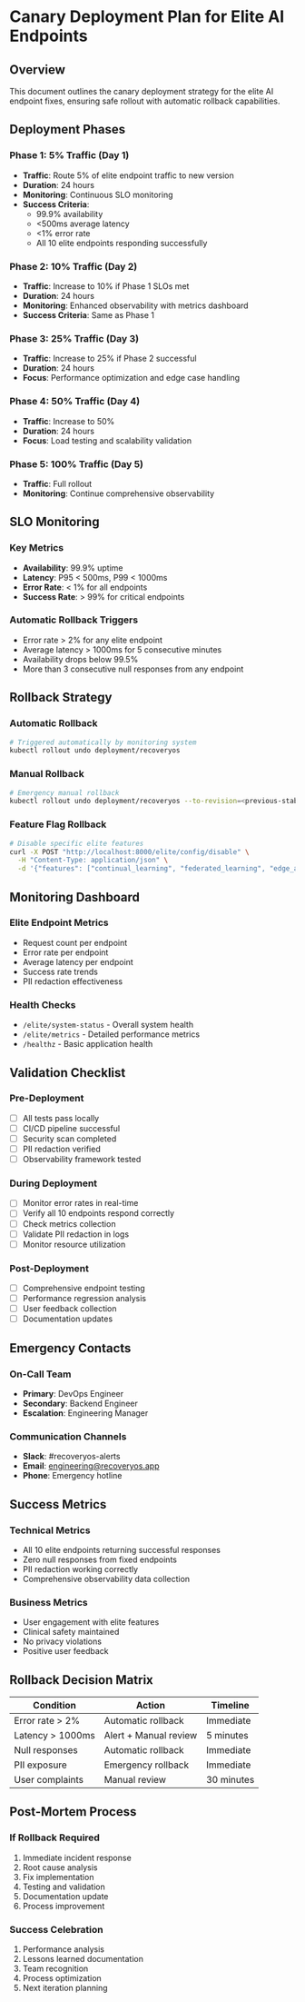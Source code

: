# Canary Deployment Plan for Elite AI Endpoints

## Overview
This document outlines the canary deployment strategy for the elite AI endpoint fixes, ensuring safe rollout with automatic rollback capabilities.

## Deployment Phases

### Phase 1: 5% Traffic (Day 1)
- **Traffic**: Route 5% of elite endpoint traffic to new version
- **Duration**: 24 hours
- **Monitoring**: Continuous SLO monitoring
- **Success Criteria**:
  - 99.9% availability
  - <500ms average latency
  - <1% error rate
  - All 10 elite endpoints responding successfully

### Phase 2: 10% Traffic (Day 2)
- **Traffic**: Increase to 10% if Phase 1 SLOs met
- **Duration**: 24 hours
- **Monitoring**: Enhanced observability with metrics dashboard
- **Success Criteria**: Same as Phase 1

### Phase 3: 25% Traffic (Day 3)
- **Traffic**: Increase to 25% if Phase 2 successful
- **Duration**: 24 hours
- **Focus**: Performance optimization and edge case handling

### Phase 4: 50% Traffic (Day 4)
- **Traffic**: Increase to 50%
- **Duration**: 24 hours
- **Focus**: Load testing and scalability validation

### Phase 5: 100% Traffic (Day 5)
- **Traffic**: Full rollout
- **Monitoring**: Continue comprehensive observability

## SLO Monitoring

### Key Metrics
- **Availability**: 99.9% uptime
- **Latency**: P95 < 500ms, P99 < 1000ms
- **Error Rate**: < 1% for all endpoints
- **Success Rate**: > 99% for critical endpoints

### Automatic Rollback Triggers
- Error rate > 2% for any elite endpoint
- Average latency > 1000ms for 5 consecutive minutes
- Availability drops below 99.5%
- More than 3 consecutive null responses from any endpoint

## Rollback Strategy

### Automatic Rollback
```bash
# Triggered automatically by monitoring system
kubectl rollout undo deployment/recoveryos
```

### Manual Rollback
```bash
# Emergency manual rollback
kubectl rollout undo deployment/recoveryos --to-revision=<previous-stable>
```

### Feature Flag Rollback
```bash
# Disable specific elite features
curl -X POST "http://localhost:8000/elite/config/disable" \
  -H "Content-Type: application/json" \
  -d '{"features": ["continual_learning", "federated_learning", "edge_ai"]}'
```

## Monitoring Dashboard

### Elite Endpoint Metrics
- Request count per endpoint
- Error rate per endpoint
- Average latency per endpoint
- Success rate trends
- PII redaction effectiveness

### Health Checks
- `/elite/system-status` - Overall system health
- `/elite/metrics` - Detailed performance metrics
- `/healthz` - Basic application health

## Validation Checklist

### Pre-Deployment
- [ ] All tests pass locally
- [ ] CI/CD pipeline successful
- [ ] Security scan completed
- [ ] PII redaction verified
- [ ] Observability framework tested

### During Deployment
- [ ] Monitor error rates in real-time
- [ ] Verify all 10 endpoints respond correctly
- [ ] Check metrics collection
- [ ] Validate PII redaction in logs
- [ ] Monitor resource utilization

### Post-Deployment
- [ ] Comprehensive endpoint testing
- [ ] Performance regression analysis
- [ ] User feedback collection
- [ ] Documentation updates

## Emergency Contacts

### On-Call Team
- **Primary**: DevOps Engineer
- **Secondary**: Backend Engineer
- **Escalation**: Engineering Manager

### Communication Channels
- **Slack**: #recoveryos-alerts
- **Email**: engineering@recoveryos.app
- **Phone**: Emergency hotline

## Success Metrics

### Technical Metrics
- All 10 elite endpoints returning successful responses
- Zero null responses from fixed endpoints
- PII redaction working correctly
- Comprehensive observability data collection

### Business Metrics
- User engagement with elite features
- Clinical safety maintained
- No privacy violations
- Positive user feedback

## Rollback Decision Matrix

| Condition | Action | Timeline |
|-----------|--------|----------|
| Error rate > 2% | Automatic rollback | Immediate |
| Latency > 1000ms | Alert + Manual review | 5 minutes |
| Null responses | Automatic rollback | Immediate |
| PII exposure | Emergency rollback | Immediate |
| User complaints | Manual review | 30 minutes |

## Post-Mortem Process

### If Rollback Required
1. Immediate incident response
2. Root cause analysis
3. Fix implementation
4. Testing and validation
5. Documentation update
6. Process improvement

### Success Celebration
1. Performance analysis
2. Lessons learned documentation
3. Team recognition
4. Process optimization
5. Next iteration planning
